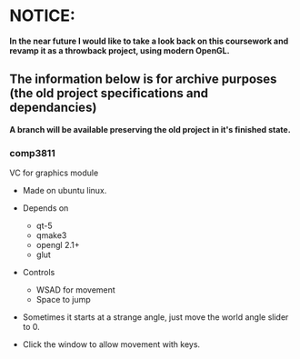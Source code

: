 # NOTICE:
**In the near future I would like to take a look back on this coursework and revamp it as a throwback project, using modern OpenGL.**

## The information below is for archive purposes (the old project specifications and dependancies)
**A branch will be available preserving the old project in it's finished state.**
### comp3811

VC for graphics module  

* Made on ubuntu linux.

* Depends on  
  * qt-5  
  * qmake3  
  * opengl 2.1+  
  * glut  

* Controls  
  * WSAD for movement  
  * Space to jump  

* Sometimes it starts at a strange angle, just move the world angle slider to 0.  
* Click the window to allow movement with keys.
